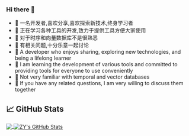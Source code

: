### Hi there 👋
- 🔭 一名开发者,喜欢分享,喜欢探索新技术,终身学习者
- 🌱 正在学习各种工具的开发,致力于提供工具方便大家使用
- 🤔 对于时序和向量数据库不是很熟悉
- 💬 有相关问题,十分乐意一起讨论
- 🔭  A developer who enjoys sharing, exploring new technologies, and being a lifelong learner
- 🌱  I am learning the development of various tools and committed to providing tools for everyone to use conveniently
- 🤔  Not very familiar with temporal and vector databases
- 💬  If you have any related questions, I am very willing to discuss them together
## &#x1f4c8; GitHub Stats
<a href="https://github.com/ZY945">
  <img align="center" src="https://github-readme-stats.vercel.app/api/top-langs/?username=zy945&langs_count=3&theme=react" />
</a>
<a href="https://github.com/ZY945">
  <img align="center" src="https://github-readme-stats.vercel.app/api?username=zy945&show_icons=true&line_height=27&count_private=true&theme=react" alt="ZY's GitHub Stats" />
</a>
<p></p>
